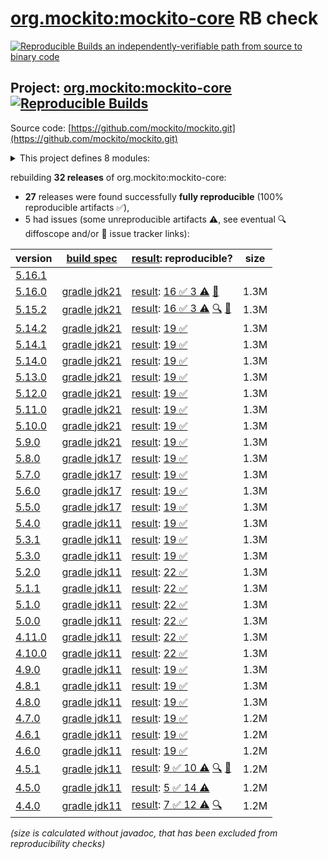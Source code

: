 [org.mockito:mockito-core](https://central.sonatype.com/artifact/org.mockito/mockito-core/versions) RB check
=======

[![Reproducible Builds](https://reproducible-builds.org/images/logos/rb.svg) an independently-verifiable path from source to binary code](https://reproducible-builds.org/)

## Project: [org.mockito:mockito-core](https://central.sonatype.com/artifact/org.mockito/mockito-core/versions) [![Reproducible Builds](https://img.shields.io/endpoint?url=https://raw.githubusercontent.com/jvm-repo-rebuild/reproducible-central/master/content/org/mockito/mockito-core/badge.json)](https://github.com/jvm-repo-rebuild/reproducible-central/blob/master/content/org/mockito/mockito-core/README.md)

Source code: [https://github.com/mockito/mockito.git](https://github.com/mockito/mockito.git)

<details><summary>This project defines 8 modules:</summary>

* [org.mockito:mockito-android](https://central.sonatype.com/artifact/org.mockito/mockito-android/overview)
* [org.mockito:mockito-bom](https://central.sonatype.com/artifact/org.mockito/mockito-bom/overview)
* [org.mockito:mockito-core](https://central.sonatype.com/artifact/org.mockito/mockito-core/overview)
* [org.mockito:mockito-errorprone](https://central.sonatype.com/artifact/org.mockito/mockito-errorprone/overview)
* [org.mockito:mockito-inline](https://central.sonatype.com/artifact/org.mockito/mockito-inline/overview)
* [org.mockito:mockito-junit-jupiter](https://central.sonatype.com/artifact/org.mockito/mockito-junit-jupiter/overview)
* [org.mockito:mockito-proxy](https://central.sonatype.com/artifact/org.mockito/mockito-proxy/overview)
* [org.mockito:mockito-subclass](https://central.sonatype.com/artifact/org.mockito/mockito-subclass/overview)
</details>

rebuilding **32 releases** of org.mockito:mockito-core:
- **27** releases were found successfully **fully reproducible** (100% reproducible artifacts :white_check_mark:),
- 5 had issues (some unreproducible artifacts :warning:, see eventual :mag: diffoscope and/or :memo: issue tracker links):

| version | [build spec](/BUILDSPEC.md) | [result](https://reproducible-builds.org/docs/jvm/): reproducible? | size |
| -- | --------- | ------ | -- |
| [5.16.1](https://central.sonatype.com/artifact/org.mockito/mockito-core/5.16.1/pom) | | | |
| [5.16.0](https://central.sonatype.com/artifact/org.mockito/mockito-core/5.16.0/pom) | [gradle jdk21](mockito-5.16.0.buildspec) | [result](mockito-core-5.16.0.buildinfo): [16 :white_check_mark:  3 :warning:](mockito-core-5.16.0.buildcompare) [:memo:](https://github.com/mockito/mockito/issues/3563) | 1.3M |
| [5.15.2](https://central.sonatype.com/artifact/org.mockito/mockito-core/5.15.2/pom) | [gradle jdk21](mockito-5.15.2.buildspec) | [result](mockito-core-5.15.2.buildinfo): [16 :white_check_mark:  3 :warning:](mockito-core-5.15.2.buildcompare) [:mag:](mockito-core-5.15.2.diffoscope) [:memo:](https://github.com/mockito/mockito/issues/3563) | 1.3M |
| [5.14.2](https://central.sonatype.com/artifact/org.mockito/mockito-core/5.14.2/pom) | [gradle jdk21](mockito-5.14.2.buildspec) | [result](mockito-core-5.14.2.buildinfo): [19 :white_check_mark: ](mockito-core-5.14.2.buildcompare) | 1.3M |
| [5.14.1](https://central.sonatype.com/artifact/org.mockito/mockito-core/5.14.1/pom) | [gradle jdk21](mockito-5.14.1.buildspec) | [result](mockito-core-5.14.1.buildinfo): [19 :white_check_mark: ](mockito-core-5.14.1.buildcompare) | 1.3M |
| [5.14.0](https://central.sonatype.com/artifact/org.mockito/mockito-core/5.14.0/pom) | [gradle jdk21](mockito-5.14.0.buildspec) | [result](mockito-core-5.14.0.buildinfo): [19 :white_check_mark: ](mockito-core-5.14.0.buildcompare) | 1.3M |
| [5.13.0](https://central.sonatype.com/artifact/org.mockito/mockito-core/5.13.0/pom) | [gradle jdk21](mockito-5.13.0.buildspec) | [result](mockito-core-5.13.0.buildinfo): [19 :white_check_mark: ](mockito-core-5.13.0.buildcompare) | 1.3M |
| [5.12.0](https://central.sonatype.com/artifact/org.mockito/mockito-core/5.12.0/pom) | [gradle jdk21](mockito-5.12.0.buildspec) | [result](mockito-core-5.12.0.buildinfo): [19 :white_check_mark: ](mockito-core-5.12.0.buildcompare) | 1.3M |
| [5.11.0](https://central.sonatype.com/artifact/org.mockito/mockito-core/5.11.0/pom) | [gradle jdk21](mockito-5.11.0.buildspec) | [result](mockito-core-5.11.0.buildinfo): [19 :white_check_mark: ](mockito-core-5.11.0.buildcompare) | 1.3M |
| [5.10.0](https://central.sonatype.com/artifact/org.mockito/mockito-core/5.10.0/pom) | [gradle jdk21](mockito-5.10.0.buildspec) | [result](mockito-core-5.10.0.buildinfo): [19 :white_check_mark: ](mockito-core-5.10.0.buildcompare) | 1.3M |
| [5.9.0](https://central.sonatype.com/artifact/org.mockito/mockito-core/5.9.0/pom) | [gradle jdk21](mockito-5.9.0.buildspec) | [result](mockito-core-5.9.0.buildinfo): [19 :white_check_mark: ](mockito-core-5.9.0.buildcompare) | 1.3M |
| [5.8.0](https://central.sonatype.com/artifact/org.mockito/mockito-core/5.8.0/pom) | [gradle jdk17](mockito-5.8.0.buildspec) | [result](mockito-core-5.8.0.buildinfo): [19 :white_check_mark: ](mockito-core-5.8.0.buildcompare) | 1.3M |
| [5.7.0](https://central.sonatype.com/artifact/org.mockito/mockito-core/5.7.0/pom) | [gradle jdk17](mockito-5.7.0.buildspec) | [result](mockito-core-5.7.0.buildinfo): [19 :white_check_mark: ](mockito-core-5.7.0.buildcompare) | 1.3M |
| [5.6.0](https://central.sonatype.com/artifact/org.mockito/mockito-core/5.6.0/pom) | [gradle jdk17](mockito-5.6.0.buildspec) | [result](mockito-core-5.6.0.buildinfo): [19 :white_check_mark: ](mockito-core-5.6.0.buildcompare) | 1.3M |
| [5.5.0](https://central.sonatype.com/artifact/org.mockito/mockito-core/5.5.0/pom) | [gradle jdk17](mockito-5.5.0.buildspec) | [result](mockito-core-5.5.0.buildinfo): [19 :white_check_mark: ](mockito-core-5.5.0.buildcompare) | 1.3M |
| [5.4.0](https://central.sonatype.com/artifact/org.mockito/mockito-core/5.4.0/pom) | [gradle jdk11](mockito-5.4.0.buildspec) | [result](mockito-core-5.4.0.buildinfo): [19 :white_check_mark: ](mockito-core-5.4.0.buildcompare) | 1.3M |
| [5.3.1](https://central.sonatype.com/artifact/org.mockito/mockito-core/5.3.1/pom) | [gradle jdk11](mockito-5.3.1.buildspec) | [result](mockito-core-5.3.1.buildinfo): [19 :white_check_mark: ](mockito-core-5.3.1.buildcompare) | 1.3M |
| [5.3.0](https://central.sonatype.com/artifact/org.mockito/mockito-core/5.3.0/pom) | [gradle jdk11](mockito-5.3.0.buildspec) | [result](mockito-core-5.3.0.buildinfo): [19 :white_check_mark: ](mockito-core-5.3.0.buildcompare) | 1.3M |
| [5.2.0](https://central.sonatype.com/artifact/org.mockito/mockito-core/5.2.0/pom) | [gradle jdk11](mockito-5.2.0.buildspec) | [result](mockito-core-5.2.0.buildinfo): [22 :white_check_mark: ](mockito-core-5.2.0.buildcompare) | 1.3M |
| [5.1.1](https://central.sonatype.com/artifact/org.mockito/mockito-core/5.1.1/pom) | [gradle jdk11](mockito-5.1.1.buildspec) | [result](mockito-core-5.1.1.buildinfo): [22 :white_check_mark: ](mockito-core-5.1.1.buildcompare) | 1.3M |
| [5.1.0](https://central.sonatype.com/artifact/org.mockito/mockito-core/5.1.0/pom) | [gradle jdk11](mockito-5.1.0.buildspec) | [result](mockito-core-5.1.0.buildinfo): [22 :white_check_mark: ](mockito-core-5.1.0.buildcompare) | 1.3M |
| [5.0.0](https://central.sonatype.com/artifact/org.mockito/mockito-core/5.0.0/pom) | [gradle jdk11](mockito-5.0.0.buildspec) | [result](mockito-core-5.0.0.buildinfo): [22 :white_check_mark: ](mockito-core-5.0.0.buildcompare) | 1.3M |
| [4.11.0](https://central.sonatype.com/artifact/org.mockito/mockito-core/4.11.0/pom) | [gradle jdk11](mockito-4.11.0.buildspec) | [result](mockito-core-4.11.0.buildinfo): [22 :white_check_mark: ](mockito-core-4.11.0.buildcompare) | 1.3M |
| [4.10.0](https://central.sonatype.com/artifact/org.mockito/mockito-core/4.10.0/pom) | [gradle jdk11](mockito-4.10.0.buildspec) | [result](mockito-core-4.10.0.buildinfo): [22 :white_check_mark: ](mockito-core-4.10.0.buildcompare) | 1.3M |
| [4.9.0](https://central.sonatype.com/artifact/org.mockito/mockito-core/4.9.0/pom) | [gradle jdk11](mockito-4.9.0.buildspec) | [result](mockito-core-4.9.0.buildinfo): [19 :white_check_mark: ](mockito-core-4.9.0.buildcompare) | 1.3M |
| [4.8.1](https://central.sonatype.com/artifact/org.mockito/mockito-core/4.8.1/pom) | [gradle jdk11](mockito-4.8.1.buildspec) | [result](mockito-core-4.8.1.buildinfo): [19 :white_check_mark: ](mockito-core-4.8.1.buildcompare) | 1.3M |
| [4.8.0](https://central.sonatype.com/artifact/org.mockito/mockito-core/4.8.0/pom) | [gradle jdk11](mockito-4.8.0.buildspec) | [result](mockito-core-4.8.0.buildinfo): [19 :white_check_mark: ](mockito-core-4.8.0.buildcompare) | 1.3M |
| [4.7.0](https://central.sonatype.com/artifact/org.mockito/mockito-core/4.7.0/pom) | [gradle jdk11](mockito-4.7.0.buildspec) | [result](mockito-core-4.7.0.buildinfo): [19 :white_check_mark: ](mockito-core-4.7.0.buildcompare) | 1.2M |
| [4.6.1](https://central.sonatype.com/artifact/org.mockito/mockito-core/4.6.1/pom) | [gradle jdk11](mockito-4.6.1.buildspec) | [result](mockito-core-4.6.1.buildinfo): [19 :white_check_mark: ](mockito-core-4.6.1.buildcompare) | 1.2M |
| [4.6.0](https://central.sonatype.com/artifact/org.mockito/mockito-core/4.6.0/pom) | [gradle jdk11](mockito-4.6.0.buildspec) | [result](mockito-core-4.6.0.buildinfo): [19 :white_check_mark: ](mockito-core-4.6.0.buildcompare) | 1.2M |
| [4.5.1](https://central.sonatype.com/artifact/org.mockito/mockito-core/4.5.1/pom) | [gradle jdk11](mockito-4.5.1.buildspec) | [result](mockito-core-4.5.1.buildinfo): [9 :white_check_mark:  10 :warning:](mockito-core-4.5.1.buildcompare) [:mag:](mockito-core-4.5.1.diffoscope) [:memo:](https://github.com/mockito/mockito/pull/2642) | 1.2M |
| [4.5.0](https://central.sonatype.com/artifact/org.mockito/mockito-core/4.5.0/pom) | [gradle jdk11](mockito-4.5.0.buildspec) | [result](mockito-core-4.5.0.buildinfo): [5 :white_check_mark:  14 :warning:](mockito-core-4.5.0.buildcompare) | 1.2M |
| [4.4.0](https://central.sonatype.com/artifact/org.mockito/mockito-core/4.4.0/pom) | [gradle jdk11](mockito-4.4.0.buildspec) | [result](mockito-core-4.4.0.buildinfo): [7 :white_check_mark:  12 :warning:](mockito-core-4.4.0.buildcompare) [:mag:](mockito-core-4.4.0.diffoscope) | 1.2M |

<i>(size is calculated without javadoc, that has been excluded from reproducibility checks)</i>
